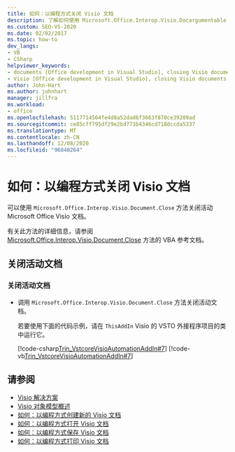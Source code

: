 ```yaml
---
title: 如何：以编程方式关闭 Visio 文档
description: 了解如何使用 Microsoft.Office.Interop.Visio.Docargumentable 关闭 active Microsoft Office Visio 文档。Close 方法。
ms.custom: SEO-VS-2020
ms.date: 02/02/2017
ms.topic: how-to
dev_langs:
- VB
- CSharp
helpviewer_keywords:
- documents [Office development in Visual Studio], closing Visio documents
- Visio [Office development in Visual Studio], closing Visio documents
author: John-Hart
ms.author: johnhart
manager: jillfra
ms.workload:
- office
ms.openlocfilehash: 5117714564fe4d8a52dad6f3663f870ce39209ad
ms.sourcegitcommit: ce85cff795df29e2bd773b4346cd718dccda5337
ms.translationtype: MT
ms.contentlocale: zh-CN
ms.lasthandoff: 12/08/2020
ms.locfileid: "96848264"
---
```

# <a name="how-to-programmatically-close-visio-documents"></a>如何：以编程方式关闭 Visio 文档
  可以使用 `Microsoft.Office.Interop.Visio.Document.Close` 方法关闭活动 Microsoft Office Visio 文档。

 有关此方法的详细信息，请参阅 [Microsoft.Office.Interop.Visio.Document.Close](/office/vba/api/Visio.Document.Close) 方法的 VBA 参考文档。

## <a name="close-the-active-document"></a>关闭活动文档

### <a name="to-close-the-active-document"></a>关闭活动文档

- 调用 `Microsoft.Office.Interop.Visio.Document.Close` 方法关闭活动文档。

     若要使用下面的代码示例，请在 `ThisAddIn` Visio 的 VSTO 外接程序项目的类中运行它。

     [!code-csharp[Trin_VstcoreVisioAutomationAddIn#7](../vsto/codesnippet/CSharp/trin_vstcorevisioautomationaddin/ThisAddIn.cs#7)]
     [!code-vb[Trin_VstcoreVisioAutomationAddIn#7](../vsto/codesnippet/VisualBasic/trin_vstcorevisioautomationaddin/ThisAddIn.vb#7)]

## <a name="see-also"></a>请参阅
- [Visio 解决方案](../vsto/visio-solutions.md)
- [Visio 对象模型概述](../vsto/visio-object-model-overview.md)
- [如何：以编程方式创建新的 Visio 文档](../vsto/how-to-programmatically-create-new-visio-documents.md)
- [如何：以编程方式打开 Visio 文档](../vsto/how-to-programmatically-open-visio-documents.md)
- [如何：以编程方式保存 Visio 文档](../vsto/how-to-programmatically-save-visio-documents.md)
- [如何：以编程方式打印 Visio 文档](../vsto/how-to-programmatically-print-visio-documents.md)
